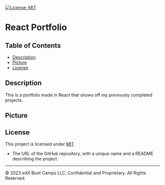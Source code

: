 [![License: MIT](https://img.shields.io/badge/License-MIT-yellow.svg)](https://opensource.org/licenses/MIT)

# React Portfolio

## Table of Contents

- [Description](#description)
- [Picture](#picture)
- [License](#license)

## Description

This is a portfolio made in React that shows off my previously completed projects.



## Picture



## License

This project is licensed under [MIT](https://opensource.org/licenses/MIT)

* The URL of the GitHub repository, with a unique name and a README describing the project.

- - -
© 2023 edX Boot Camps LLC. Confidential and Proprietary. All Rights Reserved.
